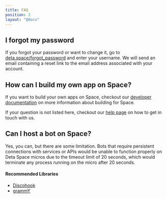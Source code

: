 ```yaml
---
title: FAQ
position: 2
layout: "@docs"
---
```


## I forgot my password

If you forgot your password or want to change it, go to [deta.space/forgot_password](https://deta.space/forgot_password) and enter your username. We will send an email containing a reset link to the email address associated with your account.

## How can I build my own app on Space?

If you want to build your own apps on Space, checkout our [developer documentation](/docs) on more information about building for Space.


If your question is not listed here, checkout our [help page](/manual/help) on how to get in touch with us.


## Can I host a bot on Space?

Yes, you can, but there are some limitation. Bots that require persistent connections with services or APIs would be unable to function properly on Deta Space micros due to the timeout limit of 20 seconds, which would terminate any process running on the micro after 20 seconds.

#### Recommended Libraries
- [Discohook](https://github.com/jnsougata/discohook)
- [grammY](https://grammy.dev/)